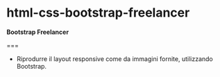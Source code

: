 # html-css-bootstrap-freelancer

**Bootstrap Freelancer**

===

- Riprodurre il layout responsive come da immagini fornite, utilizzando Bootstrap.